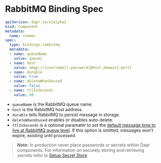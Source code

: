 # RabbitMQ Binding Spec

```yml
apiVersion: dapr.io/v1alpha1
kind: Component
metadata:
  name: <name>
spec:
  type: bindings.rabbitmq
  metadata:
  - name: queueName
    value: queue1
  - name: host
    value: amqp://[username][:password]@host.domain[:port]
  - name: durable
    value: true
  - name: deleteWhenUnused
    value: false
  - name: ttlInSeconds
    value: 60
```

- `queueName` is the RabbitMQ queue name.
- `host` is the RabbitMQ host address.
- `durable` tells RabbitMQ to persist message in storage.
- `deleteWhenUnused` enables or disables auto-delete.
- `ttlInSeconds` is a optional paramater to set the [default message time to live at RabbitMQ queue level](https://www.rabbitmq.com/ttl.html). If this option is omitted, messages won't expire, existing until processed.

> **Note:** In production never place passwords or secrets within Dapr components. For information on securely storing and retrieving secrets refer to [Setup Secret Store](../../../howto/setup-secret-store)